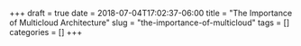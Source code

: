 +++ 
draft = true
date = 2018-07-04T17:02:37-06:00
title = "The Importance of Multicloud Architecture"
slug = "the-importance-of-multicloud" 
tags = []
categories = []
+++

